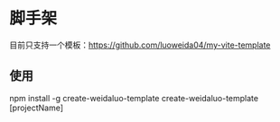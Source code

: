 # 脚手架
目前只支持一个模板：https://github.com/luoweida04/my-vite-template

## 使用
npm install -g create-weidaluo-template
create-weidaluo-template [projectName]

